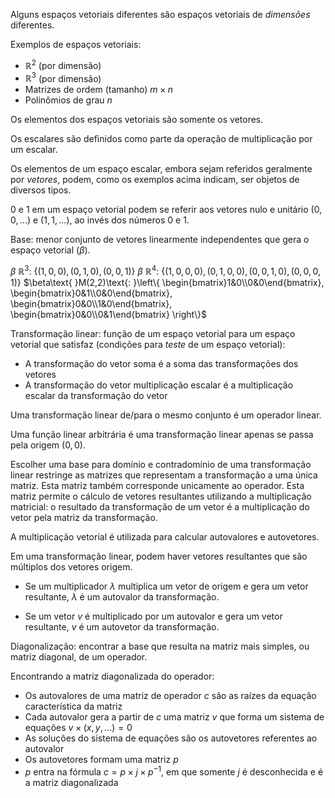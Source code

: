 Alguns espaços vetoriais diferentes são espaços vetoriais de *dimensões* diferentes.

Exemplos de espaços vetoriais:

- $\mathbb{R}^2$ (por dimensão)
- $\mathbb{R}^3$ (por dimensão)
- Matrizes de ordem (tamanho) $m \times n$
- Polinômios de grau $n$

Os elementos dos espaços vetoriais são somente os vetores.

Os escalares são definidos como parte da operação de multiplicação por um escalar.

Os elementos de um espaço escalar, embora sejam referidos geralmente por *vetores*, podem, como os exemplos acima indicam, ser objetos de diversos tipos.

$0$ e $1$ em um espaço vetorial podem se referir aos vetores nulo e unitário ($0, 0, ...)$ e $(1, 1, ...)$, ao invés dos números $0$ e $1$.

Base: menor conjunto de vetores linearmente independentes que gera o espaço vetorial ($\beta$).

$\beta\text{ }\mathbb{R}^3\text{: }\left\{(1,0,0),(0,1,0),(0,0,1)\right\}$
$\beta\text{ }\mathbb{R}^4\text{: }\left\{(1,0,0,0),(0,1,0,0),(0,0,1,0),(0,0,0,1)\right\}$
$\beta\text{ }M(2,2)\text{: }\left\{
    \begin{bmatrix}1&0\\0&0\end{bmatrix},
    \begin{bmatrix}0&1\\0&0\end{bmatrix},
    \begin{bmatrix}0&0\\1&0\end{bmatrix},
    \begin{bmatrix}0&0\\0&1\end{bmatrix}
\right\}$

Transformação linear: função de um espaço vetorial para um espaço vetorial que satisfaz (condições para *teste* de um espaço vetorial):

- A transformação do vetor soma é a soma das transformações dos vetores
- A transformação do vetor multiplicação escalar é a multiplicação escalar da transformação do vetor

Uma transformação linear de/para o mesmo conjunto é um operador linear.

Uma função linear arbitrária é uma transformação linear apenas se passa pela origem $(0,0)$.

Escolher uma base para domínio e contradomínio de uma transformação linear restringe as matrizes que representam a transformação a uma única matriz. Esta matriz também corresponde unicamente ao operador.
Esta matriz permite o cálculo de vetores resultantes utilizando a multiplicação matricial: o resultado da transformação de um vetor é a multiplicação do vetor pela matriz da transformação.

A multiplicação vetorial é utilizada para calcular autovalores e autovetores.

Em uma transformação linear, podem haver vetores resultantes que são múltiplos dos vetores origem.

- Se um multiplicador $\lambda$ multiplica um vetor de origem e gera um vetor resultante, $\lambda$ é um autovalor da transformação.

- Se um vetor $v$ é multiplicado por um autovalor e gera um vetor resultante, $v$ é um autovetor da transformação.

Diagonalização: encontrar a base que resulta na matriz mais simples, ou matriz diagonal, de um operador.

Encontrando a matriz diagonalizada do operador:
- Os autovalores de uma matriz de operador $c$ são as raízes da equação característica da matriz
- Cada autovalor gera a partir de $c$ uma matriz $v$ que forma um sistema de equações $v \times (x,y,...) = 0$
- As soluções do sistema de equações são os autovetores referentes ao autovalor
- Os autovetores formam uma matriz $p$
- $p$ entra na fórmula $c=p \times j \times p^{-1}$, em que somente $j$ é desconhecida e é a matriz diagonalizada